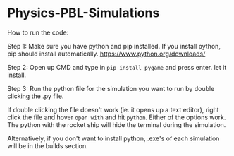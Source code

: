 # Physics-PBL-Simulations
How to run the code:

Step 1: Make sure you have python and pip installed. If you install python, pip should install automatically. 
https://www.python.org/downloads/

Step 2: Open up CMD and type in
  `pip install pygame`
and press enter. let it install.

Step 3: Run the python file for the simulation you want to run by double clicking the .py file.

If double clicking the file doesn't work (ie. it opens up a text editor), right click the file and hover `open with` and hit `python`. Either of the options work. The python with the rocket ship will hide the terminal during the simulation. 

Alternatively, if you don't want to install python, .exe's of each simulation will be in the builds section.
